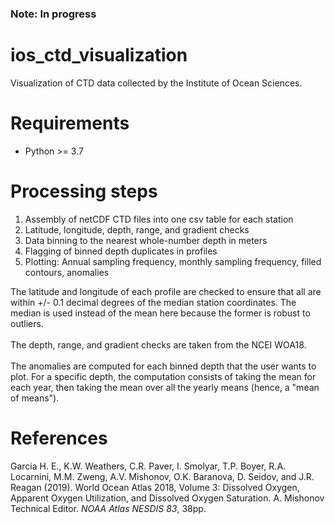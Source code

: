 ### Note: In progress

# ios_ctd_visualization
Visualization of CTD data collected by the Institute of Ocean Sciences.

# Requirements
* Python >= 3.7

# Processing steps
1. Assembly of netCDF CTD files into one csv table for each station
2. Latitude, longitude, depth, range, and gradient checks
3. Data binning to the nearest whole-number depth in meters
4. Flagging of binned depth duplicates in profiles
5. Plotting: Annual sampling frequency, monthly sampling frequency, filled contours, anomalies

The latitude and longitude of each profile are checked to ensure that all are within +/- 0.1 decimal degrees of the median station coordinates. The median is used instead of the mean here because the former is robust to outliers.  
\
The depth, range, and gradient checks are taken from the NCEI WOA18.  
\
The anomalies are computed for each binned depth that the user wants to plot. For a specific depth, the computation consists of taking the mean for each year, then taking the mean over all the yearly means (hence, a "mean of means"). 

# References
Garcia H. E., K.W. Weathers, C.R. Paver, I. Smolyar, T.P. Boyer, R.A. Locarnini, M.M. Zweng, A.V. Mishonov, O.K. Baranova, D. Seidov, and J.R. Reagan (2019). World Ocean Atlas 2018, Volume 3: Dissolved Oxygen, Apparent Oxygen Utilization, and Dissolved Oxygen Saturation. A. Mishonov Technical Editor. *NOAA Atlas NESDIS 83*, 38pp.
